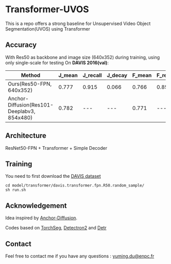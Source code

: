 # Transformer-UVOS
This is a repo offers a strong baseline for Unsupervised Video Object Segmentation(UVOS) using Transformer

## Accuracy
With Res50 as backbone and image size (640x352) during training, using only single-scale for testing
On **DAVIS 2016(val)**:

Method | J_mean | J_recall | J_decay | F_mean | F_recall | F_decay
-- | -- | -- | -- | -- | -- | -- 
Ours(Res50-FPN, 640x352) | 0.777 | 0.915 | 0.066 | 0.766 | 0.859 | 0.043
Anchor-Diffusion(Res101-Deeplabv3, 854x480) | 0.782 | --- | --- | 0.771 | --- | ---

## Architecture
ResNet50-FPN + Transformer + Simple Decoder

## Training
You need to first download the [DAVIS dataset](https://davischallenge.org/index.html)

```
cd model/transformer/davis.transformer.fpn.R50.random_sample/
sh run.sh
```

## Acknowledgement 
Idea inspired by [Anchor-Diffusion](https://arxiv.org/abs/1910.10895).

Codes based on [TorchSeg](https://github.com/ycszen/TorchSeg), [Detectron2](https://github.com/facebookresearch/detectron2) and [Detr](https://github.com/facebookresearch/detr)

## Contact
Feel free to contact me if you have any questions : yuming.du@enpc.fr
